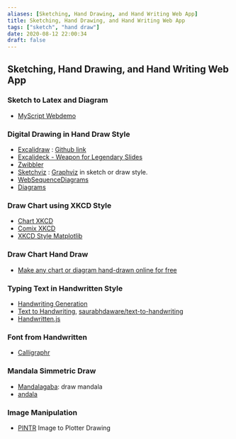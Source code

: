 ```yaml
---
aliases: [Sketching, Hand Drawing, and Hand Writing Web App]
title: Sketching, Hand Drawing, and Hand Writing Web App
tags: ["sketch", "hand draw"]
date: 2020-08-12 22:00:34
draft: false
---
```


## Sketching, Hand Drawing, and Hand Writing Web App

### Sketch to Latex and Diagram

- [MyScript Webdemo](https://webdemo.myscript.com/)

### Digital Drawing in Hand Draw Style

- [Excalidraw](https://excalidraw.com/) : [Github link](https://github.com/excalidraw/excalidraw)
- [Excalideck - Weapon for Legendary Slides](https://excalideck.com/)
- [Zwibbler](https://zwibbler.com/demo/)
- [Sketchviz](https://sketchviz.com/new) : [Graphviz](https://www.graphviz.org/) in sketch or draw style.
- [WebSequenceDiagrams](https://www.websequencediagrams.com/)
- [Diagrams](https://app.diagrams.net/)

### Draw Chart using XKCD Style

- [Chart XKCD](https://timqian.com/chart.xkcd/)
- [Comix XKCD](https://cmx.io/edit/)
- [XKCD Style Matplotlib](https://jakevdp.github.io/blog/2012/10/07/xkcd-style-plots-in-matplotlib/)

### Draw Chart Hand Draw

- [Make any chart or diagram hand-drawn online for free](https://instad.io/)

### Typing Text in Handwritten Style

- [Handwriting Generation](https://seanvasquez.com/handwriting-generation/)
- [Text to Handwriting](https://saurabhdaware.github.io/text-to-handwriting/), [saurabhdaware/text-to-handwriting](https://github.com/saurabhdaware/text-to-handwriting)
- [Handwritten.js](https://alias-rahil.github.io/handwritten.js/)

### Font from Handwritten

- [Calligraphr](https://www.calligraphr.com/en/)

### Mandala Simmetric Draw

- [Mandalagaba](https://www.mandalagaba.com/): draw mandala
- [andala](https://www.aliciaunderhill.xyz/Andala/)

### Image Manipulation

- [PINTR](https://javier.xyz/pintr/) Image to Plotter Drawing

